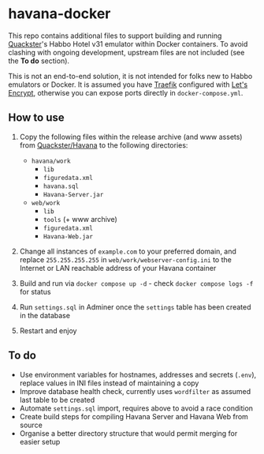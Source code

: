 # havana-docker

This repo contains additional files to support building and running [Quackster](https://github.com/Quackster)'s Habbo Hotel v31 emulator within Docker containers. To avoid clashing with ongoing development, upstream files are not included (see the **To do** section).

This is not an end-to-end solution, it is not intended for folks new to Habbo emulators or Docker. It is assumed you have [Traefik](https://traefik.io/traefik/) configured with [Let's Encrypt](https://letsencrypt.org/), otherwise you can expose ports directly in `docker-compose.yml`.

## How to use

1. Copy the following files within the release archive (and www assets) from [Quackster/Havana](https://github.com/Quackster/Havana) to the following directories:
    * `havana/work`
      * `lib`
      * `figuredata.xml`
      * `havana.sql`
      * `Havana-Server.jar`
    * `web/work`
      * `lib`
      * `tools` (+ www archive)
      * `figuredata.xml`
      * `Havana-Web.jar`

2. Change all instances of `example.com` to your preferred domain, and replace `255.255.255.255` in `web/work/webserver-config.ini` to the Internet or LAN reachable address of your Havana container

3. Build and run via `docker compose up -d` - check `docker compose logs -f` for status

4. Run `settings.sql` in Adminer once the `settings` table has been created in the database

5. Restart and enjoy

## To do

* Use environment variables for hostnames, addresses and secrets (`.env`), replace values in INI files instead of maintaining a copy
* Improve database health check, currently uses `wordfilter` as assumed last table to be created
* Automate `settings.sql` import, requires above to avoid a race condition
* Create build steps for compiling Havana Server and Havana Web from source
* Organise a better directory structure that would permit merging for easier setup

